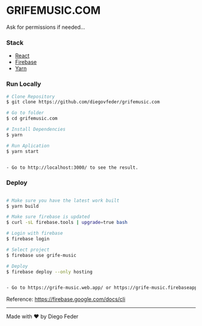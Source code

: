 # GRIFEMUSIC.COM

Ask for permissions if needed...

### Stack

- [React](https://reactjs.org)
- [Firebase](https://firebase.google.com/)
- [Yarn](https://yarnpkg.com/)

### Run Locally

```bash
# Clone Repository
$ git clone https://github.com/diegovfeder/grifemusic.com

# Go to folder
$ cd grifemusic.com

# Install Dependencies
$ yarn

# Run Aplication
$ yarn start


- Go to http://localhost:3000/ to see the result.
```

### Deploy

```bash

# Make sure you have the latest work built
$ yarn build

# Make sure firebase is updated
$ curl -sL firebase.tools | upgrade=true bash

# Login with firebase
$ firebase login

# Select project
$ firebase use grife-music

# Deploy
$ firebase deploy --only hosting


- Go to https://grife-music.web.app/ or https://grife-music.firebaseapp.com/
```

Reference: <https://firebase.google.com/docs/cli>

---
Made with ❤️ by Diego Feder
